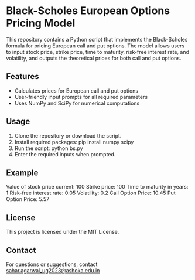 # Black-Scholes European Options Pricing Model
This repository contains a Python script that implements the Black-Scholes formula for pricing European call and put options. The model allows users to input stock price, strike price, time to maturity, risk-free interest rate, and volatility, and outputs the theoretical prices for both call and put options.

## Features
- Calculates prices for European call and put options
- User-friendly input prompts for all required parameters
- Uses NumPy and SciPy for numerical computations

## Usage
1. Clone the repository or download the script.
2. Install required packages:
    pip install numpy scipy
3. Run the script:
    python bs.py
4. Enter the required inputs when prompted.

## Example
Value of stock price current: 100
Strike price: 100
Time to maturity in years: 1
Risk-free interest rate: 0.05
Volatility: 0.2
Call Option Price: 10.45
Put Option Price: 5.57


## License
This project is licensed under the MIT License.

## Contact
For questions or suggestions, contact sahar.agarwal_ug2023@ashoka.edu.in 



